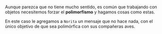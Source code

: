 Aunque parezca que no tiene mucho sentido, es común que trabajando con objetos necesitemos forzar el **polimorfismo** y hagamos cosas como estas.

En este caso le agregamos a `Norita` un mensaje que no hace nada, con el único objetivo de que sea polimórfica con sus compañeras aves. 